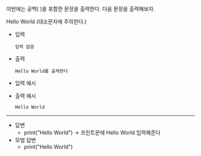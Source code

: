 이번에는 공백( )을 포함한 문장을 출력한다.
다음 문장을 출력해보자.

Hello World
(대소문자에 주의한다.)

- 입력

  ```
  입력 없음
  ```

- 출력

  ```
  Hello World를 출력한다
  ```

- 입력 예시

- 출력 예시

  ```python
  Hello World
  ```

  

---

- 답변 
  - print("Hello World") -> 프린트문에 Hello World 입력해준다
- 모범 답변
  - print("Hello World")